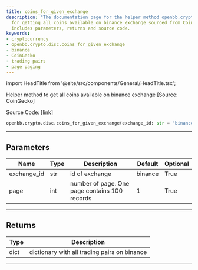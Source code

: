 ```yaml
---
title: coins_for_given_exchange
description: "The documentation page for the helper method openbb.crypto.disc.coins_for_given_exchange()"
  for getting all coins available on binance exchange sourced from CoinGecko. Information
  includes parameters, returns and source code.
keywords:
- cryptocurrency
- openbb.crypto.disc.coins_for_given_exchange
- binance
- CoinGecko
- trading pairs
- page paging
---
```


import HeadTitle from '@site/src/components/General/HeadTitle.tsx';

<HeadTitle title="crypto.disc.coins_for_given_exchange - Reference | OpenBB SDK Docs" />

Helper method to get all coins available on binance exchange [Source: CoinGecko]

Source Code: [[link](https://github.com/OpenBB-finance/OpenBBTerminal/tree/main/openbb_terminal/cryptocurrency/discovery/pycoingecko_model.py#L357)]

```python
openbb.crypto.disc.coins_for_given_exchange(exchange_id: str = "binance", page: int = 1)
```

---

## Parameters

| Name | Type | Description | Default | Optional |
| ---- | ---- | ----------- | ------- | -------- |
| exchange_id | str | id of exchange | binance | True |
| page | int | number of page. One page contains 100 records | 1 | True |


---

## Returns

| Type | Description |
| ---- | ----------- |
| dict | dictionary with all trading pairs on binance |
---
